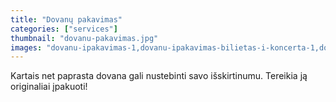 ```yaml
---
title: "Dovanų pakavimas"
categories: ["services"]
thumbnail: "dovanu-pakavimas.jpg"
images: "dovanu-ipakavimas-1,dovanu-ipakavimas-bilietas-i-koncerta-1,dovanu-ipakavimas-bilietas-i-koncerta-2,dovanu-ipakavimas-bilietas-i-koncerta-3,dovanu-ipakavimas-bilietas-i-spektakli-1,dovanu-ipakavimas-bilietas-i-spektakli-2"
---
```


<p>Kartais net paprasta dovana gali nustebinti savo išskirtinumu. Tereikia ją originaliai įpakuoti!</p>